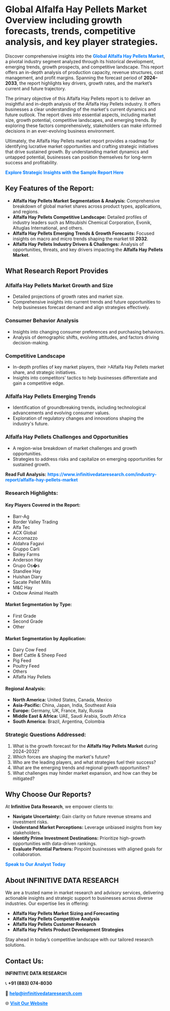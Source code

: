 <h1>Global Alfalfa Hay Pellets Market Overview including growth forecasts, trends, competitive analysis, and key player strategies.</h1>
<p>
Discover comprehensive insights into the 
<a href="https://www.infinitivedataresearch.com/industry-report/alfalfa-hay-pellets-market" rel="dofollow" style="color: #007BFF; text-decoration: none;"><strong>Global Alfalfa Hay Pellets Market</strong></a>, a pivotal industry segment analyzed through its historical development, emerging trends, growth prospects, and competitive landscape. This report offers an in-depth analysis of production capacity, revenue structures, cost management, and profit margins. Spanning the forecast period of <strong>2024–2033</strong>, the report highlights key drivers, growth rates, and the market’s current and future trajectory.
</p>
<p>
The primary objective of this Alfalfa Hay Pellets report is to deliver an insightful and in-depth analysis of the Alfalfa Hay Pellets industry. It offers businesses a clear understanding of the market's current dynamics and future outlook. The report dives into essential aspects, including market size, growth potential, competitive landscapes, and emerging trends. By exploring these factors comprehensively, stakeholders can make informed decisions in an ever-evolving business environment.
</p>
<p>
Ultimately, the Alfalfa Hay Pellets market report provides a roadmap for identifying lucrative market opportunities and crafting strategic initiatives that drive sustained growth. By understanding market dynamics and untapped potential, businesses can position themselves for long-term success and profitability.
</p>
<p>
<a href="https://www.infinitivedataresearch.com/request-sample/reportId=112132" style="color: #007BFF; text-decoration: none;"><strong>Explore Strategic Insights with the Sample Report Here</strong></a>
</p>

<h2>Key Features of the Report:</h2>
<ul>
<li><strong>Alfalfa Hay Pellets Market Segmentation & Analysis:</strong> Comprehensive breakdown of global market shares across product types, applications, and regions.</li>
<li><strong>Alfalfa Hay Pellets Competitive Landscape:</strong> Detailed profiles of industry leaders such as Mitsubishi Chemical Corporation, Evonik, Altuglas International, and others.</li>
<li><strong>Alfalfa Hay Pellets Emerging Trends & Growth Forecasts:</strong> Focused insights on macro and micro trends shaping the market till <strong>2032</strong>.</li>
<li><strong>Alfalfa Hay Pellets Industry Drivers & Challenges:</strong> Analysis of opportunities, threats, and key drivers impacting the <strong>Alfalfa Hay Pellets Market</strong>.</li>
</ul>

<h2>What Research Report Provides</h2>
<h3>Alfalfa Hay Pellets Market Growth and Size</h3>
<ul>
<li>Detailed projections of growth rates and market size.</li>
<li>Comprehensive insights into current trends and future opportunities to help businesses forecast demand and align strategies effectively.</li>
</ul>

<h3>Consumer Behavior Analysis</h3>
<ul>
<li>Insights into changing consumer preferences and purchasing behaviors.</li>
<li>Analysis of demographic shifts, evolving attitudes, and factors driving decision-making.</li>
</ul>

<h3>Competitive Landscape</h3>
<ul>
<li>In-depth profiles of key market players, their >Alfalfa Hay Pellets market share, and strategic initiatives.</li>
<li>Insights into competitors' tactics to help businesses differentiate and gain a competitive edge.</li>
</ul>

<h3>Alfalfa Hay Pellets Emerging Trends</h3>
<ul>
<li>Identification of groundbreaking trends, including technological advancements and evolving consumer values.</li>
<li>Exploration of regulatory changes and innovations shaping the industry's future.</li>
</ul>

<h3>Alfalfa Hay Pellets Challenges and Opportunities</h3>
<ul>
<li>A region-wise breakdown of market challenges and growth opportunities.</li>
<li>Strategies to address risks and capitalize on emerging opportunities for sustained growth.</li>
</ul>
<p><strong>Read Full Analysis:</strong> <a href="https://www.infinitivedataresearch.com/industry-report/alfalfa-hay-pellets-market" rel="dofollow" style="color: #007BFF; text-decoration: none;"><strong>https://www.infinitivedataresearch.com/industry-report/alfalfa-hay-pellets-market</strong></a></p>
<h3>Research Highlights:</h3>
<h4>Key Players Covered in the Report:</h4>
<ul><li>Barr-Ag</li><li>Border Valley Trading</li><li>Alfa Tec</li><li>ACX Global</li><li>Accomazzo</li><li>Aldahra Fagavi</li><li>Gruppo Carli</li><li>Bailey Farms</li><li>Anderson Hay</li><li>Grupo Os�s</li><li>Standlee Hay</li><li>Huishan Diary</li><li>Sacate Pellet Mills</li><li>M&amp;C Hay</li><li>Oxbow Animal Health</li></ul>
<h4>Market Segmentation by Type:</h4>
<ul><li>First Grade</li><li>Second Grade</li><li>Other</li></ul>
<h4>Market Segmentation by Application:</h4>
<ul><li>Dairy Cow Feed</li><li>Beef Cattle &amp; Sheep Feed</li><li>Pig Feed</li><li>Poultry Feed</li><li>Others</li><li>Alfalfa Hay Pellets</li></ul>

<h4>Regional Analysis:</h4>
<ul>
<li><strong>North America:</strong> United States, Canada, Mexico</li>
<li><strong>Asia-Pacific:</strong> China, Japan, India, Southeast Asia</li>
<li><strong>Europe:</strong> Germany, UK, France, Italy, Russia</li>
<li><strong>Middle East & Africa:</strong> UAE, Saudi Arabia, South Africa</li>
<li><strong>South America:</strong> Brazil, Argentina, Colombia</li>
</ul>

<h3>Strategic Questions Addressed:</h3>
<ol>
<li>What is the growth forecast for the <strong>Alfalfa Hay Pellets Market</strong> during 2024–2032?</li>
<li>Which forces are shaping the market's future?</li>
<li>Who are the leading players, and what strategies fuel their success?</li>
<li>What are the emerging trends and regional growth opportunities?</li>
<li>What challenges may hinder market expansion, and how can they be mitigated?</li>
</ol>

<h2>Why Choose Our Reports?</h2>
<p>At <strong>Infinitive Data Research</strong>, we empower clients to:</p>
<ul>
<li><strong>Navigate Uncertainty:</strong> Gain clarity on future revenue streams and investment risks.</li>
<li><strong>Understand Market Perceptions:</strong> Leverage unbiased insights from key stakeholders.</li>
<li><strong>Identify Prime Investment Destinations:</strong> Prioritize high-growth opportunities with data-driven rankings.</li>
<li><strong>Evaluate Potential Partners:</strong> Pinpoint businesses with aligned goals for collaboration.</li>
</ul>
<p><a href="https://www.infinitivedataresearch.com/industry-report/alfalfa-hay-pellets-market" rel="dofollow" style="color: #007BFF; text-decoration: none;"><strong>Speak to Our Analyst Today</strong></a></p>

<h2>About INFINITIVE DATA RESEARCH</h2>
<p>We are a trusted name in market research and advisory services, delivering actionable insights and strategic support to businesses across diverse industries. Our expertise lies in offering:</p>
<ul>
<li><strong>Alfalfa Hay Pellets Market Sizing and Forecasting</strong></li>
<li><strong>Alfalfa Hay Pellets Competitive Analysis</strong></li>
<li><strong>Alfalfa Hay Pellets Customer Research</strong></li>
<li><strong>Alfalfa Hay Pellets Product Development Strategies</strong></li>
</ul>
<p>Stay ahead in today’s competitive landscape with our tailored research solutions.</p>

<h2>Contact Us:</h2>
<p><strong>INFINITIVE DATA RESEARCH</strong></p>
<p>📞 <strong>+91 (883) 074-8030</strong></p>
<p>📧 <strong><a href="mailto:help@infinitivedataresearch.com" style="color: #007BFF;">help@infinitivedataresearch.com</a></strong></p>
<p>🌐 <strong><a href="https://www.infinitivedataresearch.com" rel="dofollow" style="color: #007BFF;">Visit Our Website</a></strong></p>